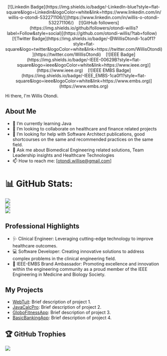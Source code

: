 <div align="center">
    [![Linkedin Badge](https://img.shields.io/badge/-LinkedIn-blue?style=flat-square&logo=Linkedin&logoColor=white&link=https://www.linkedin.com/in/willis-o-otondi-532271106/)](https://www.linkedin.com/in/willis-o-otondi-532271106/)
    &nbsp;&nbsp;
    [![GitHub followers](https://img.shields.io/github/followers/otondi-willis?label=Follow&style=social)](https://github.com/otondi-willis/?tab=follow)
    &nbsp;&nbsp;
    [![Twitter Badge](https://img.shields.io/badge/-@WillisOtondi-1ca0f1?style=flat-square&logo=twitter&logoColor=white&link=https://twitter.com/WillisOtondi)](https://twitter.com/WillisOtondi)
    &nbsp;&nbsp;
    [![IEEE Badge](https://img.shields.io/badge/-IEEE-00629B?style=flat-square&logo=ieee&logoColor=white&link=https://www.ieee.org)](https://www.ieee.org)
    &nbsp;&nbsp;
    [![IEEE EMBS Badge](https://img.shields.io/badge/-IEEE_EMBS-1ca0f1?style=flat-square&logo=ieee&logoColor=white&link=https://www.embs.org)](https://www.embs.org)
</div>

Hi there, I'm Willis Otondi. <br/>

## About Me
- 🌱 I’m currently learning Java 
- 👯 I’m looking to collaborate on healthcare and finance related projects
- 🤔 I’m looking for help with Software Architect publications, good shortcourses on the same and recommended practices on the same  field.
- 💬 Ask me about Biomedical Engineering related solutions, Team Leadership insights and Healthcare Technologies
- 📫 How to reach me: [otondi.willise@gmail.com] <br/>

# 📊 GitHub Stats:
![](https://github-readme-stats.vercel.app/api?username=otondi-willis&theme=tokyonight&hide_border=false&include_all_commits=false&count_private=false)<br/>
![](https://github-readme-streak-stats.herokuapp.com/?user=otondi-willis&theme=dark&hide_border=false)<br/>
![](https://github-readme-stats.vercel.app/api/top-langs/?username=otondi-willis&theme=dark&hide_border=false&include_all_commits=false&count_private=false&layout=compact) <br/>

## Professional Highlights
- 🩺 Clinical Engineer: Leveraging cutting-edge technology to improve healthcare outcomes.
- 💻 Software Developer: Creating innovative solutions to address complex problems in the clinical engineering field.
- 🌟 IEEE-EMBS Brand Ambassador: Promoting excellence and innovation within the engineering community as a proud member of the IEEE Engineering in Medicine and Biology Society. <br/>

## My Projects
- [WebTuit](https://github.com/otondi-willis/W3BSITEbro-001..git): Brief description of project 1.
- [JavaCalcPro](https://github.com/otondi-willis/JavaProj.git): Brief description of project 2.
- [GloboFitnessApp](https://github.com/otondi-willis/flutt3r-projects.git): Brief description of project 3.
- [BasicBankingApp](https://github.com/otondi-willis/hands-on-java-3080245.git): Brief description of project 4.

## 🏆 GitHub Trophies
![](https://github-profile-trophy.vercel.app/?username=otondi-willis&theme=radical&no-frame=false&no-bg=true&margin-w=4)

